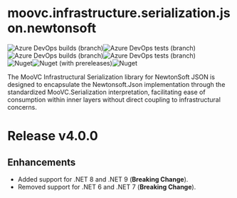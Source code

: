 # moovc.infrastructure.serialization.json.newtonsoft

<img alt="Azure DevOps builds (branch)" src="https://img.shields.io/azure-devops/build/vmartinspaul/MooVC/5/master?label=master&style=plastic" /><img alt="Azure DevOps tests (branch)" src="https://img.shields.io/azure-devops/tests/vmartinspaul/MooVC/5/master?label=Tests%20%28master%29&style=plastic" /><BR /><img alt="Azure DevOps builds (branch)" src="https://img.shields.io/azure-devops/build/vmartinspaul/MooVC/5/develop?label=develop&style=plastic" /><img alt="Azure DevOps tests (branch)" src="https://img.shields.io/azure-devops/tests/vmartinspaul/MooVC/5/develop?label=Tests%20%28develop%29&style=plastic" /><BR /><img alt="Nuget" src="https://img.shields.io/nuget/v/moovc.infrastructure.serialization.json.newtonsoft?style=plastic" /><img alt="Nuget (with prereleases)" src="https://img.shields.io/nuget/vpre/moovc.infrastructure.serialization.json.newtonsoft?style=plastic" /><img alt="Nuget" src="https://img.shields.io/nuget/dt/moovc.infrastructure.serialization.json.newtonsoft?style=plastic" />

The MooVC Infrastructural Serialization library for NewtonSoft JSON is designed to encapsulate the Newtonsoft.Json implementation through the standardized MooVC.Serialization interpretation, facilitating ease of consumption within inner layers without direct coupling to infrastructural concerns.

# Release v4.0.0

## Enhancements

- Added support for .NET 8 and .NET 9 (**Breaking Change**).
- Removed support for .NET 6 and .NET 7 (**Breaking Change**).